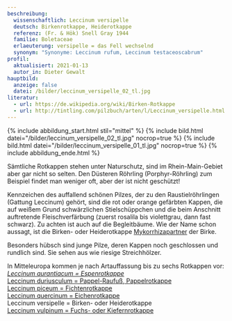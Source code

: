 ```yaml
---
beschreibung:
  wissenschaftlich: Leccinum versipelle
  deutsch: Birkenrotkappe, Heiderotkappe
  referenz: (Fr. & Hök) Snell Gray 1944
  familie: Boletaceae
  erlaeuterung: versipelle = das Fell wechselnd
  synonym: "Synonyme: Leccinum rufum, Leccinum testaceoscabrum"
profil:
  aktualisiert: 2021-01-13
  autor_in: Dieter Gewalt
hauptbild:
  anzeige: false
  datei: /bilder/leccinum_versipelle_02_tl.jpg
literatur:
  - url: https://de.wikipedia.org/wiki/Birken-Rotkappe
  - url: http://tintling.com/pilzbuch/arten/l/Leccinum_versipelle.html
---
```

{% include abbildung_start.html stil="mittel" %}
{% include bild.html datei="/bilder/leccinum_versipelle_02_tl.jpg" nocrop=true %}
{% include bild.html datei="/bilder/leccinum_versipelle_01_tl.jpg" nocrop=true %}
{% include abbildung_ende.html %}

Sämtliche Rotkappen stehen unter Naturschutz, sind im Rhein-Main-Gebiet aber gar nicht so selten. Den Düsteren Röhrling (Porphyr-Röhrling) zum Beispiel findet man weniger oft, aber der ist nicht geschützt!

Kennzeichen des auffallend schönen Pilzes, der zu den Raustielröhrlingen (Gattung Leccinum) gehört, sind die rot oder orange gefärbten Kappen, die auf weißem Grund schwärzlichen Stielschüppchen und die beim Anschnitt auftretende Fleischverfärbung (zuerst rosalila bis violettgrau, dann fast schwarz). Zu achten ist auch auf die Begleitbäume. Wie der Name schon aussagt, ist die Birken- oder Heiderotkappe [Mykorrhizapartner](Mykorrhiza "Glossar") der Birke.

Besonders hübsch sind junge Pilze, deren Kappen noch geschlossen und rundlich sind. Sie sehen aus wie riesige Streichhölzer.

In Mitteleuropa kommen je nach Artauffassung bis zu sechs Rotkappen vor:  
*[Leccinum aurantiacum = Espenrotkappe](/pilze/leccinum-aurantiacum-espenrotkappe)*  
[Leccinum duriusculum = Pappel-Raufuß, Pappelrotkappe](/pilze/leccinum-duriusculum-pappel-raufuß)  
[Leccinum piceum = Fichtenrotkappe](/pilze/leccinum-piceinum-fichtenrotkappe)  
[Leccinum quercinum = Eichenrotkappe](/pilze/leccinum-quercinum-eichenrotkappe)  
Leccinum versipelle = Birken- oder Heiderotkappe  
[Leccinum vulpinum = Fuchs- oder Kiefernrotkappe](/pilze/leccinum-vulpinum-kiefernrotkappe-fuchsröhrling)